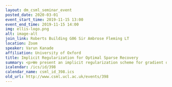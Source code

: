 ```yaml
---
layout: dm_csml_seminar_event
posted_date: 2020-03-01
event_start_time: 2019-11-15 13:00
event_end_time: 2019-11-15 14:00
img: ellis-logo.png
alt: image-alt
join_link: Roberts Building G06 Sir Ambrose Fleming LT
location: Zoom
speaker: Varun Kanade
affiliation: University of Oxford
title: Implicit Regularization for Optimal Sparse Recovery
summary: <p>We present an implicit regularization scheme for gradient descent methods<br/>applied to unpenalized least squares regression to solve the problem of<br/>reconstructing a sparse signal from an underdetermined system of linear<br/>measurements under the restricted isometry assumption. For a given<br/>parameterization yielding a non-convex optimization problem, we show that<br/>prescribed choices of initialization, step size and stopping time yield a<br/>statistically and computationally optimal algorithm that achieves the minimax<br/>rate with the same cost required to read the data up to poly-logarithmic<br/>factors. Beyond minimax optimality, we show that our algorithm adapts to<br/>instance difficulty and yields a dimension-independent rate when the<br/>signal-to-noise ratio is high enough. We validate our findings with numerical<br/>experiments and compare our algorithm against explicit $\ell_{1}$ penalization.<br/>Going from hard instances to easy ones, our algorithm is seen to undergo a<br/>phase transition, eventually matching least squares with an oracle knowledge of<br/>the true support.</p><p>(based on joint work with Patrick Rebeschini and Tomas Vaskevicius)</p><p>Varun Kanade is an associate professor at University of Oxford in the Department of Computer Science. He has been a Simons Postdoctoral Fellow at the University of California, Berkeley and a FSMP postdoctoral fellow at ENS, Paris. He obtained his Ph.D. from Harvard University in 2012. His research interests are in machine learning and theoretical computer science.</p>
icalendar: /ics/id/398
calendar_name: csml_id_398.ics
old_url: http://www.csml.ucl.ac.uk/events/398
---
```

